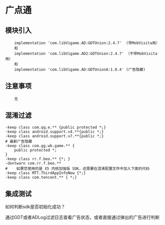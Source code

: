 # 广点通

## 模块引入

```text
    implementation 'com.libVigame.AD:GDTUnion:2.4.7'  (带MobVisita用）
    和
    implementation 'com.libVigame.AD2:GDTUnion:2.4.7' （不带MobVisita用）
    和
    implementation 'com.libVigame.AD:GDTUnionA:1.0.4' (广告隐藏)
```

## 注意事项

```text
    无
```

## 混淆过滤

```text
-keep class com.qq.e.** {public protected *;}
-keep class android.support.v4.**{public *;}
-keep class android.support.v7.**{public *;}
# 最新广告隐藏
-keep class com.gg.wb.game.** {
    public protected *;
}
-keep class rr.f.beo.** {*; }
-dontwarn com.rr.f.beo.**
#    如果您使用的是 X5 内核加强版 SDK，还需要在混淆配置文件中加入下面的代码
-keep class MTT.ThirdAppInfoNew {*;}
-keep class com.tencent.** { *;}
```

## 集成测试

如何判断sdk是否初始化成功？

通过GDT或者ADLog过滤日志查看广告状态，或者直接通过弹出的广告进行判断

